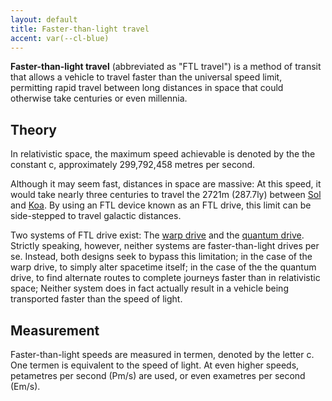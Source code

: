 ```yaml
---
layout: default
title: Faster-than-light travel
accent: var(--cl-blue)
---
```

**Faster-than-light travel** (abbreviated as "FTL travel") is a method of transit that allows a
vehicle to travel faster than the universal speed limit, permitting rapid travel between long
distances in space that could otherwise take centuries or even millennia.

## Theory
In relativistic space, the maximum speed achievable is denoted by the the constant <sr>c</cr>,
approximately 299,792,458 metres per second.

Although it may seem fast, distances in space are massive: At this speed, it would take nearly three
centuries to travel the 2721m (287.7ly) between [Sol](Sol.html) and [Koa](Koa.html). By using an FTL
device known as an FTL drive, this limit can be side-stepped to travel galactic distances. 

Two systems of FTL drive exist: The [warp drive](Warp_drive.html) and the
[quantum drive](Quantum_drive.html). Strictly speaking, however, neither systems are
faster-than-light drives per se. Instead, both designs seek to bypass this limitation; in the case
of the warp drive, to simply alter spacetime itself; in the case of the the quantum drive, to find
alternate routes to complete journeys faster than in relativistic space; Neither system does in fact
actually result in a vehicle being transported faster than the speed of light.

## Measurement
Faster-than-light speeds are measured in termen, denoted by the letter c. One termen is equivalent
to the speed of light. At even higher speeds, petametres per second (Pm/s) are used, or even
exametres per second (Em/s).
